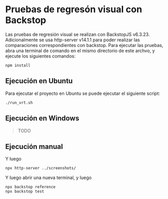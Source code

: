 # Pruebas de regresón visual con Backstop

Las pruebas de regresión visual se realizan con BackstopJS v6.3.23. Adicionalmente se usa http-server v14.1.1 para poder realizar las comparaciones correspondientes con backstop. Para ejecutar las pruebas, abra una terminal de comando en el mismo directorio de este archvo, y ejecute los siguientes comandos: 

```
npm install
```

## Ejecución en Ubuntu
Para ejecutar el proyecto en Ubuntu se puede ejecutar el siguiente script: 


```
./run_vrt.sh 
```
## Ejecución en Windows
> TODO

## Ejecución manual

Y luego 
```
npx http-server ../screenshots/
```

Y luego abrir una nueva terminal, y luego
```
npx backstop reference
npx backstop test
```

